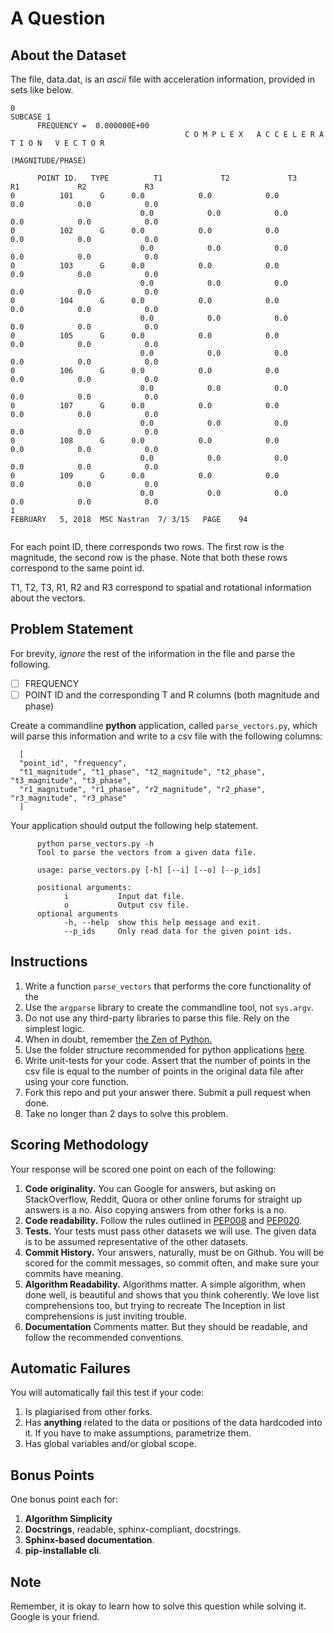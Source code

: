 # A Question

## About the Dataset

The file, data.dat, is an *ascii* file with acceleration information, provided in sets like below. 



```
0                                                                                                            SUBCASE 1              
      FREQUENCY =  0.000000E+00
                                       C O M P L E X   A C C E L E R A T I O N   V E C T O R
                                                         (MAGNITUDE/PHASE)
 
      POINT ID.   TYPE          T1             T2             T3             R1             R2             R3
0          101      G      0.0            0.0            0.0            0.0            0.0            0.0
                             0.0            0.0            0.0            0.0            0.0            0.0
0          102      G      0.0            0.0            0.0            0.0            0.0            0.0
                             0.0            0.0            0.0            0.0            0.0            0.0
0          103      G      0.0            0.0            0.0            0.0            0.0            0.0
                             0.0            0.0            0.0            0.0            0.0            0.0
0          104      G      0.0            0.0            0.0            0.0            0.0            0.0
                             0.0            0.0            0.0            0.0            0.0            0.0
0          105      G      0.0            0.0            0.0            0.0            0.0            0.0
                             0.0            0.0            0.0            0.0            0.0            0.0
0          106      G      0.0            0.0            0.0            0.0            0.0            0.0
                             0.0            0.0            0.0            0.0            0.0            0.0
0          107      G      0.0            0.0            0.0            0.0            0.0            0.0
                             0.0            0.0            0.0            0.0            0.0            0.0
0          108      G      0.0            0.0            0.0            0.0            0.0            0.0
                             0.0            0.0            0.0            0.0            0.0            0.0
0          109      G      0.0            0.0            0.0            0.0            0.0            0.0
                             0.0            0.0            0.0            0.0            0.0            0.0
1                                                                          FEBRUARY   5, 2018  MSC Nastran  7/ 3/15   PAGE    94
                                                                                                                                    
```

For each point ID, there corresponds two rows. The first row is the magnitude, the second row is the phase. Note that both these rows correspond to the same point id.

T1, T2, T3, R1, R2 and R3 correspond to spatial and rotational information about the vectors.



## Problem Statement

For brevity, *ignore* the rest of the information in the file and parse the following.

- [ ] FREQUENCY
- [ ] POINT ID and the corresponding T and R columns (both magnitude and phase)

Create a commandline **python** application, called `parse_vectors.py`, which will parse this information and write to a csv file with the following columns:

```
  [ 
  "point_id", "frequency",
  "t1_magnitude", "t1_phase", "t2_magnitude", "t2_phase", "t3_magnitude", "t3_phase", 
  "r1_magnitude", "r1_phase", "r2_magnitude", "r2_phase", "r3_magnitude", "r3_phase"
  ] 
```

Your application should output the following help statement.

```
      python parse_vectors.py -h
      Tool to parse the vectors from a given data file.
      
      usage: parse_vectors.py [-h] [--i] [--o] [--p_ids]
      
      positional arguments:
            i           Input dat file.
            o           Output csv file.
      optional arguments
            -h, --help  show this help message and exit.
            --p_ids     Only read data for the given point ids.
```

## Instructions

1. Write a function `parse_vectors` that performs the core functionality of the 
1. Use the `argparse` library to create the commandline tool, not `sys.argv`.
1. Do not use any third-party libraries to parse this file. Rely on the simplest logic.
1. When in doubt, remember [the Zen of Python.](https://www.python.org/dev/peps/pep-0020/)
1. Use the folder structure recommended for python applications [here](https://realpython.com/python-application-layouts/).
1. Write unit-tests for your code. Assert that the number of points in the csv file is equal to the number of points in the original data file after using your core function.
1. Fork this repo and put your answer there. Submit a pull request when done.
1. Take no longer than 2 days to solve this problem.

## Scoring Methodology

Your response will be scored one point on each of the following:

1. **Code originality.** You can Google for answers, but asking on StackOverflow, Reddit, Quora or other online forums for straight up answers is a no. Also copying answers from other forks is a no.
2. **Code readability.** Follow the rules outlined in [PEP008](https://www.python.org/dev/peps/pep-0008/) and [PEP020](https://www.python.org/dev/peps/pep-0020/).
3. **Tests.** Your tests must pass other datasets we will use. The given data is to be assumed representative of the other datasets.
4. **Commit History.** Your answers, naturally, must be on Github. You will be scored for the commit messages, so commit often, and make sure your commits have meaning.
5. **Algorithm Readability.** Algorithms matter. A simple algorithm, when done well, is beautiful and shows that you think coherently. We love list comprehensions too, but trying to recreate The Inception in list comprehensions is just inviting trouble.
6. **Documentation** Comments matter. But they should be readable, and follow the recommended conventions.

## Automatic Failures

You will automatically fail this test if your code:

1. Is plagiarised from other forks.
2. Has **anything** related to the data or positions of the data hardcoded into it. If you have to make assumptions, parametrize them.
3. Has global variables and/or global scope.

## Bonus Points

One bonus point each for:

1. **Algorithm Simplicity**
2. **Docstrings**, readable, sphinx-compliant, docstrings.
3. **Sphinx-based documentation**.
4. **pip-installable cli**.

## Note

Remember, it is okay to learn how to solve this question while solving it. Google is your friend.
